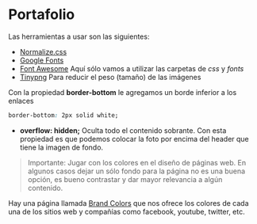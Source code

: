 # Portafolio

Las herramientas a usar son las siguientes:
- [Normalize.css](https://necolas.github.io/normalize.css/)
- [Google Fonts](https://fonts.google.com/)
- [Font Awesome](https://fontawesome.com/)
	Aquí sólo vamos a utilizar las carpetas de *css* y *fonts*
- [Tinypng](https://tinypng.com/) 
	Para reducir el peso (tamaño) de las imágenes


Con la propiedad **border-bottom** le agregamos un borde inferior a los enlaces
```css 
border-bottom: 2px solid white;
```

- **overflow: hidden;** Oculta todo el contenido sobrante. Con esta propiedad es que podemos colocar la foto por encima del header que tiene la imagen de fondo.

> Importante: Jugar con los colores en el diseño de páginas web. En algunos casos dejar un sólo fondo para la página no es una buena opción, es bueno contrastar y dar mayor relevancia a algún contenido.

Hay una página llamada [Brand Colors](https://brandcolors.net/) que nos ofrece los colores de cada una de los sitios web y compañías como facebook, youtube, twitter, etc.